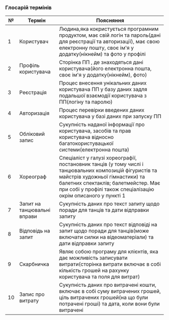 ### Глосарій термінів

| № |      Термін      |   Поясняння         |
|---|------------------|---------------------|
| 1 |  Користувач      | Людина,яка кокристується програмним продуктом, має свій логін та пароль(дані для реєстрації та авторизації), має свою електронну пошту, своє ім'я у додатку(нікнейм) та фото у профілі  
| 2 | Профіль користувача | Сторінка ПП , де знаходяться дані користувача(його електронна пошта, своє ім'я у додатку(нікнейм), фото) 
| 3 |    Реєстрація    | Процес внесення унікальних даних користувача ПП у базу даних задля подальшої взаємодії користувача з ПП(логіну та паролю)|
| 4 |    Авторизація   | Процес перевірки введених даних користувача у базі даних при запуску ПП|
| 5 |  Обліковий запис | Сукупність наданої інформації про користувача, засобів та прав користувача відносно багатокористувацької системи(електронна пошта)|
| 6 |    Хореограф     |  Спеціаліст у галузі хореографії, постановник танців (у тому числі і танцювальних композицій фігуристів та майстрів художньої гімнастики) та балетних спектаклів; балетмейстер. Має при собі у профілі також спеціалізацію окрім описаного у пункті 1 | 
| 7 | Запит на танцювальні вправи | Сукупність даних про текст запиту щодо поради для танців та дати відправки запиту
| 8 | Відповідь на запит | Сукупність даних про текст відповіді на запит щодо поради для танців(може включати силки на відеоматеріали) та дати відправки запиту
| 9 |    Скарбничка    | Являє собою програму для клієнтів, яка дає можливість записувати витрати(сторінка витрати включає в собі кількість грошей на рахунку користувача та поля для витрат)|
| 10 |    Запис про витрату  | Сукупність даних про витрачені кошти, включає в собі суму витрачених грошей, ціль витрачених грошей(на що були потрачені гроші) та дата, коли вони були витрачені |
